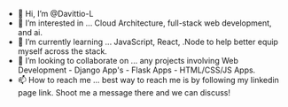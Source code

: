 - 👋 Hi, I’m @Davittio-L
- 👀 I’m interested in ... Cloud Architecture, full-stack web development, and ai.
- 🌱 I’m currently learning ... JavaScript, React, .Node to help better equip myself across the stack.
- 💞️ I’m looking to collaborate on ... any projects involving Web Development - Django App's - Flask Apps - HTML/CSS/JS Apps. 
- 📫 How to reach me ... best way to reach me is by following my linkedin page link. Shoot me a message there and we can discuss! 
<!---
Davittio-L/Davittio-L is a ✨ special ✨ repository because its `README.md` (this file) appears on your GitHub profile.
You can click the Preview link to take a look at your changes.
--->

